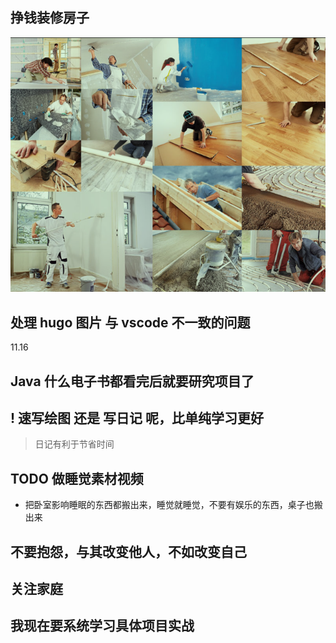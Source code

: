 
## 挣钱装修房子

![](images/2022-11-20-11-05-33.png)

## 处理 hugo 图片 与  vscode  不一致的问题
11.16

## Java 什么电子书都看完后就要研究项目了

## ! 速写绘图 还是 写日记 呢，比单纯学习更好

>日记有利于节省时间

## TODO 做睡觉素材视频

- 把卧室影响睡眠的东西都搬出来，睡觉就睡觉，不要有娱乐的东西，桌子也搬出来



## 不要抱怨，与其改变他人，不如改变自己

## 关注家庭 

## 我现在要系统学习具体项目实战